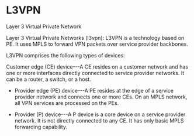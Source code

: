 # L3VPN


Layer 3 Virtual Private Network

Layer 3 Virtual Private Networks (l3vpn): L3VPN is a technology based on
PE. It uses MPLS to forward VPN packets over service provider backbones.

L3VPN comprises the following types of devices:

Customer edge (CE) device---A CE resides on a customer network and has
one or more interfaces directly connected to service provider networks.
It can be a router, a switch, or a host.

- Provider edge (PE) device---A PE resides at the edge of a service
    provider network and connects one or more CEs. On an MPLS network,
    all VPN services are processed on the PEs.

- Provider (P) device---A P device is a core device on a service
    provider network. It is not directly connected to any CE. It has
    only basic MPLS forwarding capability.

